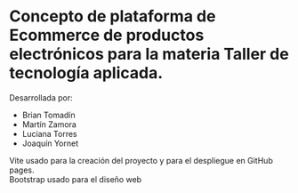 # Concepto de plataforma de Ecommerce de productos electrónicos para la materia Taller de tecnología aplicada.

Desarrollada por:
- Brian Tomadín
- Martín Zamora
- Luciana Torres
- Joaquín Yornet

Vite usado para la creación del proyecto y para el despliegue en GitHub pages. <br> Bootstrap usado para el diseño web
